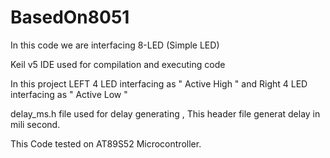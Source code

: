 # BasedOn8051
In this code we are interfacing 8-LED (Simple LED)

Keil v5 IDE used for compilation and executing code

In this project LEFT 4 LED interfacing as " Active High " and Right 4 LED interfacing as " Active Low "

delay_ms.h file used for delay generating , This header file generat delay in mili second.

This Code tested on AT89S52 Microcontroller.

